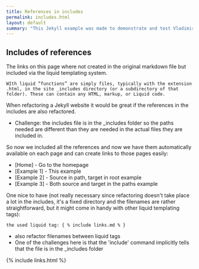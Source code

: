 ```yaml
---
title: References in includes
permalink: includes.html
layout: default
summary: "This Jekyll example was made to demonstrate and test Vladimir's Markdown Navigator plugin for IntelliJ. We will use out of the box Jekyll functionality for this."
---
```


## Includes of references

The links on this page where not created in the original markdown file but included via the liquid templating system. 

```text
WIth liquid “functions” are simply files, typically with the extension .html, in the site _includes directory (or a subdirectory of that folder). These can contain any HTML, markup, or Liquid code.
```

When refactoring a Jekyll website it would be great if the references in the includes are also refactored.

* Challenge: the includes file is in the _includes folder so the paths needed are different than they are needed in the actual files they are included in.

So now we included all the references and now we have them automatically available on each page and can create links to those pages easily:

* [Home] - Go to the homepage
* [Example 1] - This example
* [Example 2] - Source in path, target in root example
* [Example 3] - Both source and target in the paths example

One nice to have (not really necessary since refactoring doesn't take place a lot in the includes, it's a fixed directory and the filenames are rather straightforward, but it might come in handy with other liquid templating tags):

```text
the used liquid tag: { % include links.md % } 
```

* also refactor filenames between liquid tags
* One of the challenges here is that the 'include' command implicitly tells that the file is in the _includes folder




{% include links.html %}